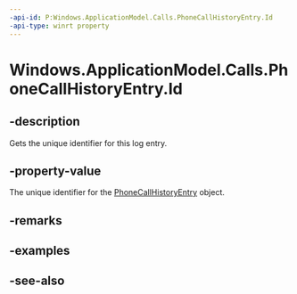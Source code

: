 ```yaml
---
-api-id: P:Windows.ApplicationModel.Calls.PhoneCallHistoryEntry.Id
-api-type: winrt property
---
```


<!-- Property syntax
public string Id { get; }
-->

# Windows.ApplicationModel.Calls.PhoneCallHistoryEntry.Id

## -description
Gets the unique identifier for this log entry.

## -property-value
The unique identifier for the [PhoneCallHistoryEntry](phonecallhistoryentry.md) object.

## -remarks

## -examples

## -see-also
